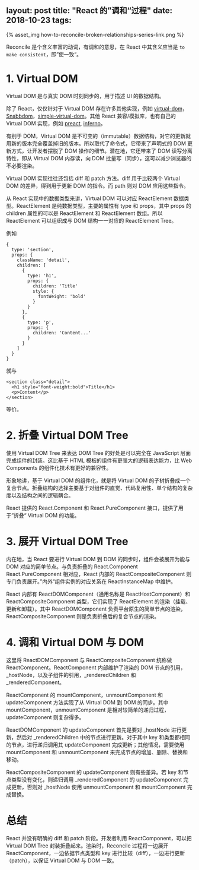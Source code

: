 layout: post
title: "React 的”调和“过程"
date: 2018-10-23
tags:
---

{% asset_img how-to-reconcile-broken-relationships-series-link.png %}

Reconcile 是个含义丰富的动词，有调和的意思，在 React 中其含义应当是 `to make consistent`，即”使一致“。

<!--more-->

# 1. Virtual DOM

Virtual DOM 是与真实 DOM 时刻同步的，用于描述 UI 的数据结构。

除了 React，仅仅针对于 Virtual DOM 存在许多其他实现，例如 [virtual-dom](https://github.com/Matt-Esch/virtual-dom)，[Snabbdom](https://github.com/snabbdom/snabbdom)，[simple-virtual-dom](https://github.com/livoras/simple-virtual-dom)。其他 React 兼容/模拟库，也有自己的 Virtual DOM 实现，例如 [preact](https://github.com/developit/preact), [inferno](https://github.com/infernojs/inferno)。

有别于 DOM，Virtual DOM 是不可变的（immutable）数据结构，对它的更新就用新的版本完全覆盖掉旧的版本。所以取代了命令式，它带来了声明式的 DOM 更新方式，让开发者摆脱了 DOM 操作的细节。潜在地，它还带来了 DOM 读写分离特性，即从 Virtual DOM 内存读，向 DOM 批量写（同步），这可以减少浏览器的不必要渲染。

Virtual DOM 实现往往还包括 diff 和 patch 方法。diff 用于比较两个 Virtual DOM 的差异，得到用于更新 DOM 的指令。而 path 则对 DOM 应用这些指令。

从 React 实现中的数据类型来讲，Virtual DOM 可以对应 ReactElement 数据类型。ReactElement 是纯数据类型，主要的属性有 type 和 props，其中 props 的 children 属性的可以是 ReactElement 和 ReactElement 数组。所以 ReactElement 可以组织成与 DOM 结构一一对应的 ReactElement Tree。

例如
```
{
  type: 'section',
  props: {
    className: 'detail',
    children: [
      {
        type: 'h1',
        props: {
          children: 'Title'
          style: {
            fontWeight: 'bold'
          }
        }
      },
      {
        type: 'p',
        props: {
          children: 'Content...'
        }
      }
    ]
  }
}
```
就与
```
<section class="detail">
  <h1 style="font-weight:bold">Title</h1>
  <p>Content</p>
</section>
```
等价。

# 2. 折叠 Virtual DOM Tree

使用 Virtual DOM Tree 来表达 DOM Tree 的好处是可以完全在 JavaScript 层面完成组件的封装。这比基于 HTML 模板的组件有更强大的逻辑表达能力，比 Web Components 的组件化技术有更好的兼容性。

形象地讲，基于 Virtual DOM 的组件化，就是将 Virtual DOM 的子树折叠成一个复合节点。折叠结构的选择主要基于对组件的直觉、代码复用性、单个结构的复杂度以及结构之间的逻辑耦合。

React 提供的 React.Component 和 React.PureComponent 接口，提供了用于”折叠“ Virtual DOM 的功能。

# 3. 展开 Virtual DOM Tree

内在地，当 React 要进行 Virtual DOM 到 DOM 的同步时，组件会被展开为能与 DOM 对应的简单节点。与负责折叠的 React.Component React.PureComponent 相对应，React 内部的 ReactCompositeComponent 则专门负责展开。”内外“组件实例的对应关系在 ReactInstanceMap 中维护。

React 内部有 ReactDOMComponent（通用名称是 ReactHostComponent）和 ReactCompositeComponent 类型，它们实现了 ReactElement 的渲染（挂载、更新和卸载）。其中 ReactDOMComponent 负责平台原生的简单节点的渲染，ReactCompositeComponent 则是负责折叠后的复合节点的渲染。

# 4. 调和 Virtual DOM 与 DOM

这里将 ReactDOMComponent 与 ReactCompositeComponent 统称做 ReactComponent。ReactComponent 内部维护了渲染的 DOM 节点的引用，_hostNode，以及子组件的引用，_renderedChildren 和 _renderedComponent。

ReactComponent 的 mountComponent，unmountComponent 和 updateComponent 方法实现了从 Virtual DOM 到 DOM 的同步。其中 mountComponent，unmountComponent 是相对较简单的递归过程，updateComponent 则复杂得多。

ReactDOMComponent 的 updateComponent 首先是要对 _hostNode 进行更新，然后对 _renderedChildren 中的节点进行更新。对于其中 key 和类型都相同的节点，进行递归调用其 updateComponent 完成更新；其他情况，需要使用 mountComponent 和 unmountComponent 来完成节点的增加、删除、替换和移动。

ReactCompositeComponent 的 updateComponent 则有些差异。若 key 和节点类型没有变化，则递归调用 _renderedComponent 的 updateComponent 完成更新，否则对 _hostNode 使用 unmountComponent 和 mountComponent 完成替换。

# 总结

React 并没有明确的 diff 和 patch 阶段。开发者利用 ReactComponent，可以把 Virtual DOM Tree 封装折叠起来。渲染时，Reconcile 过程将一边展开 ReactComponent，一边依据节点类型和 key 进行比较（diff），一边进行更新（patch），以保证 Virtual DOM 与 DOM 一致。
